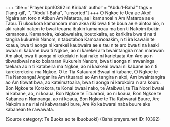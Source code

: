 +++
title = 'Prayer bpn10392 in Kiribati'
author = "Abdu'l-Bahá"
tags = ['lang-gil', '', "Abdu'l-Bahá", "unsorted"]
+++
O Ngkoe te Uea ae Akoi! Ngaira am toro n Atibun Am Mataroa, ae I kamanoai n Am Mataroa ae e Tabu. Ti ukoukora kamanoara man akea riki bwa ti te boua ae e aintoa aio, n aki rairaki nakon te bwai teuana ibukin kamanoau ma bon ti Nakoim ibukin kamanoau. Kamanoira, kakabwaiaira, boutokaira, ao karikiira bwa ti na ti tangira kukurein Nanom, n tabotaboa Kamoamoaakim, n ti ira kawain te koaua, bwa ti aonga ni karekei kaubwaira ae e tau n te aro bwa ti na kaaki bwaai ni kabane bwa ti Ngkoe, ao ni karekei ara bwaintangira man marawan Am akoi, bwa ti aonga ni kekeiaki n taai nako ni karietaata Am Aro ao n tibwatibwai nako boiararan Kukurein Nanom, bwa ti aonga ni mwaninga taekara ao n ti katabeira ma Ngkoe, ao ni kaakeai bwaai ni kabane ao n ti karekerekeira ma Ngkoe.
O te Tia Katauraoi Bwaai ni kabane, O Ngkoe te Tia Nanoanga! Anganiira Am tituaraoi ao Am tangira n akoi, Am bwaintangira ao Am tibwatibwa, ao kateimatoaira, bwa ti aonga ni karokoira n ara kouru. Bon Ngkoe te Korakora, te Konai bwaai nako, te Ataibwai, te Tia Noori bwaai ni kabane, ao, ni koaua, Bon Ngkoe te Tituaraoi, ao ni koaua, Bon Ngkoe te Kabanea n Nanoanga, ao ni koaua, Bon Ngkoe te Tia Kabwarai Buure, Are Nakoim a na riai ni kabwaraaki bure, Are Ko kabwarai naba buure ake kabanean te rawawata.

(Source category: Te Buoka ao te Ibuobuoki)
(Bahaiprayers.net ID: 10392)

